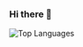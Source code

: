 ### Hi there 👋


![Top Languages](https://github-readme-stats.vercel.app/api/top-langs/?username=anthonyarzola&layout=compact)
